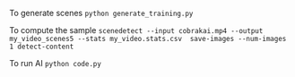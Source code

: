 To generate scenes `python generate_training.py`

To compute the sample `scenedetect --input cobrakai.mp4 --output my_video_scenes5 --stats my_video.stats.csv  save-images --num-images 1 detect-content`

To run AI `python code.py`